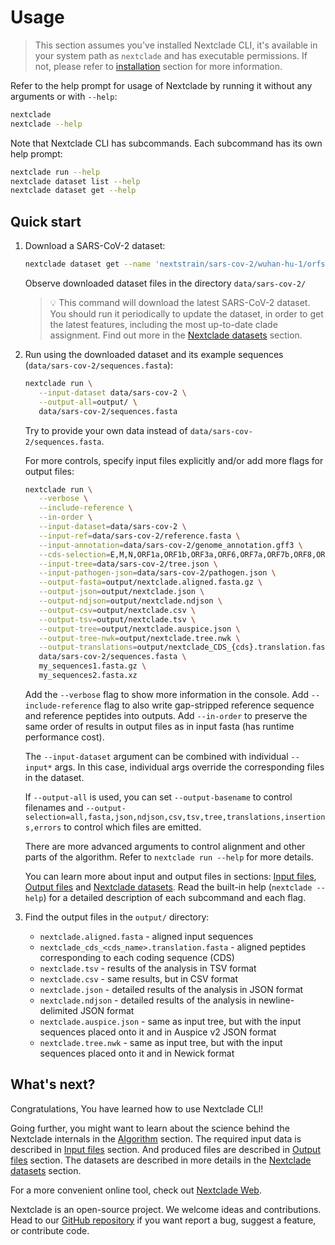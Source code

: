 # Usage

> This section assumes you've installed Nextclade CLI, it's available in your system path as `nextclade` and has executable permissions. If not, please refer to [installation](installation) section for more information.

Refer to the help prompt for usage of Nextclade by running it without any arguments or with `--help`:

```bash
nextclade
nextclade --help
```

Note that Nextclade CLI has subcommands. Each subcommand has its own help prompt:

```bash
nextclade run --help
nextclade dataset list --help
nextclade dataset get --help
```

<!--- TODO: Should be expanded with detailed explanation of the commands -->

## Quick start

1. Download a SARS-CoV-2 dataset:

   ```bash
   nextclade dataset get --name 'nextstrain/sars-cov-2/wuhan-hu-1/orfs' --output-dir 'data/sars-cov-2'
   ```

   Observe downloaded dataset files in the directory `data/sars-cov-2/`

   > 💡️ This command will download the latest SARS-CoV-2 dataset. You should run it periodically to update the dataset, in order to get the latest features, including the most up-to-date clade assignment. Find out more in the [Nextclade datasets](../datasets) section.

2. Run using the downloaded dataset and its example sequences (`data/sars-cov-2/sequences.fasta`):

   ```bash
   nextclade run \
      --input-dataset data/sars-cov-2 \
      --output-all=output/ \
      data/sars-cov-2/sequences.fasta
   ```

   Try to provide your own data instead of `data/sars-cov-2/sequences.fasta`.

   For more controls, specify input files explicitly and/or add more flags for output files:

   ```bash
   nextclade run \
      --verbose \
      --include-reference \
      --in-order \
      --input-dataset=data/sars-cov-2 \
      --input-ref=data/sars-cov-2/reference.fasta \
      --input-annotation=data/sars-cov-2/genome_annotation.gff3 \
      --cds-selection=E,M,N,ORF1a,ORF1b,ORF3a,ORF6,ORF7a,ORF7b,ORF8,ORF9b,S \
      --input-tree=data/sars-cov-2/tree.json \
      --input-pathogen-json=data/sars-cov-2/pathogen.json \
      --output-fasta=output/nextclade.aligned.fasta.gz \
      --output-json=output/nextclade.json \
      --output-ndjson=output/nextclade.ndjson \
      --output-csv=output/nextclade.csv \
      --output-tsv=output/nextclade.tsv \
      --output-tree=output/nextclade.auspice.json \
      --output-tree-nwk=output/nextclade.tree.nwk \
      --output-translations=output/nextclade_CDS_{cds}.translation.fasta.zst \
      data/sars-cov-2/sequences.fasta \
      my_sequences1.fasta.gz \
      my_sequences2.fasta.xz
   ```

   Add the `--verbose` flag to show more information in the console. Add `--include-reference` flag to also write gap-stripped reference sequence and reference peptides into outputs. Add `--in-order` to preserve the same order of results in output files as in input fasta (has runtime performance cost).

   The `--input-dataset` argument can be combined with individual `--input*` args. In this case, individual args override the corresponding files in the dataset.

   If `--output-all` is used, you can set `--output-basename` to control filenames and `--output-selection=all,fasta,json,ndjson,csv,tsv,tree,translations,insertions,errors` to control which files are emitted.

   There are more advanced arguments to control alignment and other parts of the algorithm. Refer to `nextclade run --help` for more details.

   You can learn more about input and output files in sections: [Input files](../input-files), [Output files](../output-files) and [Nextclade datasets](../datasets). Read the built-in help (`nextclade --help`) for a detailed description of each subcommand and each flag.

3. Find the output files in the `output/` directory:

   - `nextclade.aligned.fasta` - aligned input sequences
   - `nextclade_cds_<cds_name>.translation.fasta` - aligned peptides corresponding to each coding sequence (CDS)
   - `nextclade.tsv` - results of the analysis in TSV format
   - `nextclade.csv` - same results, but in CSV format
   - `nextclade.json` - detailed results of the analysis in JSON format
   - `nextclade.ndjson` - detailed results of the analysis in newline-delimited JSON format
   - `nextclade.auspice.json` - same as input tree, but with the input sequences placed onto it and in Auspice v2 JSON format
   - `nextclade.tree.nwk` - same as input tree, but with the input sequences placed onto it and in Newick format

## What's next?

Congratulations, You have learned how to use Nextclade CLI!

Going further, you might want to learn about the science behind the Nextclade internals in the [Algorithm](../algorithm) section. The required input data is described in [Input files](../input-files) section. And produced files are described in [Output files](../output-files) section. The datasets are described in more details in the [Nextclade datasets](../datasets) section.

For a more convenient online tool, check out [Nextclade Web](../nextclade-web).

Nextclade is an open-source project. We welcome ideas and contributions. Head to our [GitHub repository](https://github.com/nextstrain/nextclade) if you want report a bug, suggest a feature, or contribute code.
